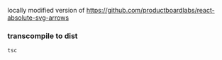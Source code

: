 locally modified version of https://github.com/productboardlabs/react-absolute-svg-arrows

### transcompile to dist
`tsc`
